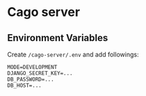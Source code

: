 # Cago server

## Environment Variables

Create `/cago-server/.env` and add followings:

```
MODE=DEVELOPMENT
DJANGO_SECRET_KEY=...
DB_PASSWORD=...
DB_HOST=...
```